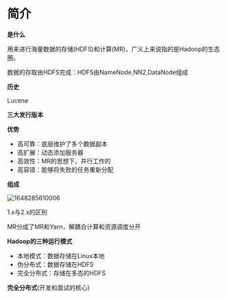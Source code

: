 # 简介



**是什么**

用来进行海量数据的存储(HDFS)和计算(MR)，广义上来说指的是Hadoop的生态圈。

数据的存取由HDFS完成：HDFS由NameNode,NN2,DataNode组成



**历史**

Lucene



**三大发行版本**



**优势**

* 高可靠：底层维护了多个数据副本
* 高扩展：动态添加服务器
* 高效性：MR的思想下，并行工作的
* 高容错：能够将失败的任务重新分配



**组成**

![1648285610006](E:\note\2\merge\img\Hadoop组成.png)

1.x与2.x的区别

MR分成了MR和Yarn，解耦合计算和资源调度分开





**Hadoop的三种运行模式**

* 本地模式：数据存储在Linux本地
* 伪分布式：数据存储在HDFS
* 完全分布式：存储在多态的HDFS



**完全分布式**(开发和面试的核心)